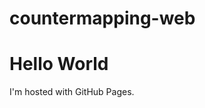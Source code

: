 # countermapping-web
<!DOCTYPE html>
<html>
<body>
<h1>Hello World</h1>
<p>I'm hosted with GitHub Pages.</p>
</body>
</html>
